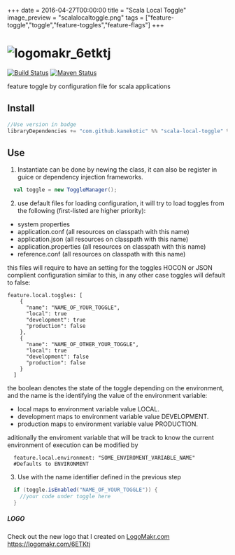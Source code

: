 +++
date = 2016-04-27T00:00:00
title = "Scala Local Toggle"
image_preview = "scalalocaltoggle.png"
tags = ["feature-toggle","toggle","feature-toggles","feature-flags"]
+++
# ![logomakr_6etktj](https://user-images.githubusercontent.com/3071208/32364786-318debc0-c077-11e7-9064-a65d6ce35cf6.png)

[![Build Status](https://travis-ci.org/kanekotic/scala-local-toggle.svg?branch=master)](https://travis-ci.org/kanekotic/scala-local-toggle)
[![Maven Status](https://maven-badges.herokuapp.com/maven-central/com.github.kanekotic/scala-local-toggle_2.12/badge.svg?style=flat)](https://maven-badges.herokuapp.com/maven-central/com.github.kanekotic/scala-local-toggle_2.12/badge.svg?style=flat)


feature toggle by configuration file for scala applications

## Install
```scala
//Use version in badge
libraryDependencies += "com.github.kanekotic" %% "scala-local-toggle" % <version>
```

## Use

1. Instantiate can be done by newing the class, it can also be register in guice or dependency injection frameworks.
```scala
  val toggle = new ToggleManager();
``` 

2. use default files for loading configuration, it will try to load toggles from the following (first-listed are higher priority):

- system properties
- application.conf (all resources on classpath with this name)
- application.json (all resources on classpath with this name)
- application.properties (all resources on classpath with this name)
- reference.conf (all resources on classpath with this name)

this files will require to have an setting for the toggles HOCON or JSON complient configuration similar to this, in any other case toggles will default to false:

```hocon
feature.local.toggles: [
    {
      "name": "NAME_OF_YOUR_TOGGLE",
      "local": true
      "development": true
      "production": false
    }, 
    {
      "name": "NAME_OF_OTHER_YOUR_TOGGLE",
      "local": true
      "development": false
      "production": false
    }
  ]
```
the boolean denotes the state of the toggle depending on the environment, and the name is the identifying the value of the environment variable:
- local maps to environment variable value LOCAL.
- development maps to environment variable value DEVELOPMENT.
- production maps to environment variable value PRODUCTION.

aditionally the enviroment variable that will be track to know the current environment of execution can be modified by
```hocon
  feature.local.environment: "SOME_ENVIROMENT_VARIABLE_NAME"
  #Defaults to ENVIRONMENT 
``` 

3. Use with the name identifier defined in the previous step

```scala
  if (toggle.isEnabled("NAME_OF_YOUR_TOGGLE")) {
    //your code under toggle here
  }
```

##### LOGO
Check out the new logo that I created on <a href="http://logomakr.com" title="Logo Makr">LogoMakr.com</a> https://logomakr.com/6ETKtj